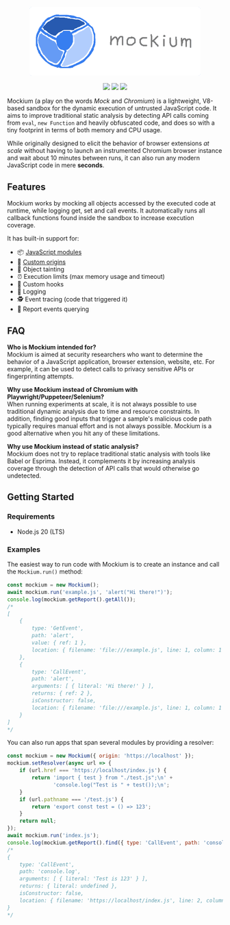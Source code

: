 <p align="center"><a href="https://github.com/josemmo/mockium"><img src="logo.png" alt="Mockium" width="400"></a></p>
<p align="center">
    <a href="https://github.com/josemmo/mockium/actions"><img src="https://github.com/josemmo/mockium/actions/workflows/tests.yml/badge.svg"></a>
    <a href="https://github.com/josemmo/mockium"><img src="https://tokei.rs/b1/github/josemmo/mockium?style=flat"></a>
    <a href="LICENSE"><img src="https://img.shields.io/github/license/josemmo/mockium.svg"></a>
</p>

Mockium (a play on the words *Mock* and *Chromium*) is a lightweight, V8-based sandbox for the dynamic execution of
untrusted JavaScript code.
It aims to improve traditional static analysis by detecting API calls coming from `eval`, `new Function` and heavily
obfuscated code, and does so with a tiny footprint in terms of both memory and CPU usage.

While originally designed to elicit the behavior of browser extensions *at scale* without having to launch an
instrumented Chromium browser instance and wait about 10 minutes between runs, it can also run any modern JavaScript
code in mere **seconds**.

## Features
Mockium works by mocking all objects accessed by the executed code at runtime, while logging get, set and call events.
It automatically runs all callback functions found inside the sandbox to increase execution coverage.

It has built-in support for:
- 📦 [JavaScript modules](https://developer.mozilla.org/docs/Web/JavaScript/Guide/Modules)
- 🔗 [Custom origins](https://developer.mozilla.org/docs/Glossary/Origin)
- 🎨 Object tainting
- ⏰ Execution limits (max memory usage and timeout)
- 🎣 Custom hooks
- 🧾 Logging
- 🕵 Event tracing (code that triggered it)
- 🔎 Report events querying

## FAQ
**Who is Mockium intended for?**\
Mockium is aimed at security researchers who want to determine the behavior of a JavaScript application, browser
extension, website, etc.
For example, it can be used to detect calls to privacy sensitive APIs or fingerprinting attempts.

**Why use Mockium instead of Chromium with Playwright/Puppeteer/Selenium?**\
When running experiments at scale, it is not always possible to use traditional dynamic analysis due to time and
resource constraints.
In addition, finding good inputs that trigger a sample's malicious code path typically requires manual effort and is not
always possible.
Mockium is a good alternative when you hit any of these limitations.

**Why use Mockium instead of static analysis?**\
Mockium does not try to replace traditional static analysis with tools like Babel or Esprima.
Instead, it complements it by increasing analysis coverage through the detection of API calls that would otherwise go
undetected.

## Getting Started

### Requirements
- Node.js 20 (LTS)

### Examples
The easiest way to run code with Mockium is to create an instance and call the `Mockium.run()` method:

```js
const mockium = new Mockium();
await mockium.run('example.js', 'alert("Hi there!")');
console.log(mockium.getReport().getAll());
/*
[
    {
        type: 'GetEvent',
        path: 'alert',
        value: { ref: 1 },
        location: { filename: 'file:///example.js', line: 1, column: 1 }
    },
    {
        type: 'CallEvent',
        path: 'alert',
        arguments: [ { literal: 'Hi there!' } ],
        returns: { ref: 2 },
        isConstructor: false,
        location: { filename: 'file:///example.js', line: 1, column: 1 }
    }
]
*/
```

You can also run apps that span several modules by providing a resolver:
```js
const mockium = new Mockium({ origin: 'https://localhost' });
mockium.setResolver(async url => {
    if (url.href === 'https://localhost/index.js') {
        return 'import { test } from "./test.js";\n' +
               'console.log("Test is " + test());\n';
    }
    if (url.pathname === '/test.js') {
        return 'export const test = () => 123';
    }
    return null;
});
await mockium.run('index.js');
console.log(mockium.getReport().find({ type: 'CallEvent', path: 'console.log' }));
/*
{
    type: 'CallEvent',
    path: 'console.log',
    arguments: [ { literal: 'Test is 123' } ],
    returns: { literal: undefined },
    isConstructor: false,
    location: { filename: 'https://localhost/index.js', line: 2, column: 9 }
}
*/
```
